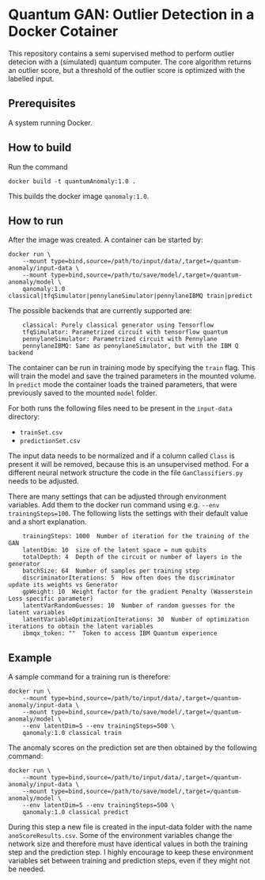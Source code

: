 # Quantum GAN: Outlier Detection in a Docker Cotainer
This repository contains a semi supervised method to perform outlier detecion with a (simulated) quantum computer.
The core algorithm returns an outlier score, but a threshold of the outlier score is optimized with the labelled input.

## Prerequisites
A system running Docker.


## How to build
Run the command
```
docker build -t quantumAnomaly:1.0 .
```
This builds the docker image `qanomaly:1.0`.

## How to run
After the image was created. A container can be started by:
```
docker run \
    --mount type=bind,source=/path/to/input/data/,target=/quantum-anomaly/input-data \
    --mount type=bind,source=/path/to/save/model/,target=/quantum-anomaly/model \
    qanomaly:1.0 classical|tfqSimulator|pennylaneSimulator|pennylaneIBMQ train|predict
```
The possible backends that are currently supported are:
```
    classical: Purely classical generator using Tensorflow
    tfqSimulator: Parametrized circuit with tensorflow quantum
    pennylaneSimulator: Parametrized circuit with Pennylane
    pennylaneIBMQ: Same as pennylaneSimulator, but with the IBM Q backend
```
The container can be run in training mode by specifying the `train` flag. This will train the model and save the trained parameters in the mounted volume.
In `predict` mode the container loads the trained parameters, that were previously saved to the mounted `model` folder.

For both runs the following files need to be present in the `input-data` directory:
- `trainSet.csv`
- `predictionSet.csv`

The input data needs to be normalized and if a column called `Class` is present it will be removed, because this is an unsupervised method. For a different neural network structure the code in the file `GanClassifiers.py` needs to be adjusted.

There are many settings that can be adjusted through environment variables. Add them to the docker run command using e.g. `--env trainingSteps=100`. The following lists the settings with their default value and a short explanation.
```
    trainingSteps: 1000  Number of iteration for the training of the GAN
    latentDim: 10  size of the latent space = num qubits
    totalDepth: 4  Depth of the circuit or number of layers in the generator
    batchSize: 64  Number of samples per training step
    discriminatorIterations: 5  How often does the discriminator update its weights vs Generator
    gpWeight: 10  Weight factor for the gradient Penalty (Wasserstein Loss specific parameter)
    latentVarRandomGuesses: 10  Number of random guesses for the latent variables
    latentVariableOptimizationIterations: 30  Number of optimization iterations to obtain the latent variables
    ibmqx_token: ""  Token to access IBM Quantum experience
```
## Example
A sample command for a training run is therefore:
```
docker run \
    --mount type=bind,source=/path/to/input/data/,target=/quantum-anomaly/input-data \
    --mount type=bind,source=/path/to/save/model/,target=/quantum-anomaly/model \
    --env latentDim=5 --env trainingSteps=500 \
    qanomaly:1.0 classical train
```

The anomaly scores on the prediction set are then obtained by the following command:
```
docker run \
    --mount type=bind,source=/path/to/input/data/,target=/quantum-anomaly/input-data \
    --mount type=bind,source=/path/to/save/model/,target=/quantum-anomaly/model \
    --env latentDim=5 --env trainingSteps=500 \
    qanomaly:1.0 classical predict
```
During this step a new file is created in the input-data folder with the name `anoScoreResults.csv`.
Some of the environment variables change the network size and therefore must have identical values in both the training step and the prediction step. I highly encourage to keep these environment variables set between training and prediction steps, even if they might not be needed.